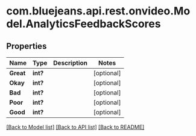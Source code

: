 # com.bluejeans.api.rest.onvideo.Model.AnalyticsFeedbackScores
## Properties

Name | Type | Description | Notes
------------ | ------------- | ------------- | -------------
**Great** | **int?** |  | [optional] 
**Okay** | **int?** |  | [optional] 
**Bad** | **int?** |  | [optional] 
**Poor** | **int?** |  | [optional] 
**Good** | **int?** |  | [optional] 

[[Back to Model list]](../README.md#documentation-for-models) [[Back to API list]](../README.md#documentation-for-api-endpoints) [[Back to README]](../README.md)

